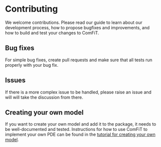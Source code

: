 # Contributing

We welcome contributions. Please read our guide to learn about our development process, how to propose bugfixes and improvements, and how to build and test your changes to ComFiT.

## Bug fixes

For simple bug fixes, create pull requests and make sure that all tests run properly with your bug fix.

## Issues

If there is a more complex issue to be handled, please raise an issue and will will take the discussion from there.

## Creating your own model

If you want to create your own model and add it to the package, it needs to be well-documented and tested. 
Instructions for how to use ComFiT to implement your own PDE can be found in the [tutorial for creating your own model](https://colab.research.google.com/github/vidarsko/ComFiT/blob/main/tutorial/base_system_make_your_own_model.ipynb).
